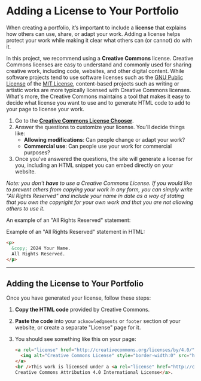 # Adding a License to Your Portfolio

When creating a portfolio, it’s important to include a **license** that explains how others can use, share, or adapt your work. Adding a license helps protect your work while making it clear what others can (or cannot) do with it.

In this project, we recommend using a **Creative Commons** license. Creative Commons licenses are easy to understand and commonly used for sharing creative work, including code, websites, and other digital content. While software projects tend to use software licenses such as the [GNU Public License]() of the [MIT License](), content-based projects such as writing or artistic works are more typically licensed with Creative Commons licenses. What's more, the Creative Commons maintains a tool that makes it easy to decide what license you want to use and to generate HTML code to add to your page to license your work.

1. Go to the **[Creative Commons License Chooser](https://creativecommons.org/choose/)**.
2. Answer the questions to customize your license. You'll decide things like:
   - **Allowing modifications**: Can people change or adapt your work?
   - **Commercial use**: Can people use your work for commercial purposes?
3. Once you've answered the questions, the site will generate a license for you, including an HTML snippet you can embed directly on your website.

*Note: you don't **have** to use a Creative Commons License. If you would like to prevent others from copying your work in any form, you can simply write "All Rights Reserved" and include your name in date as a way of stating that you own the copyright for your own work and that you are not allowing others to use it.*

An example of an "All Rights Reserved" statement:


Example of an "All Rights Reserved" statement in HTML:

```html
<p>
  &copy; 2024 Your Name. 
  All Rights Reserved.
</p>
```

---

## Adding the License to Your Portfolio

Once you have generated your license, follow these steps:

1. **Copy the HTML code** provided by Creative Commons.
2. **Paste the code** into your `acknowledgments` or `footer` section of your website, or create a separate "License" page for it.
3. You should see something like this on your page:

   ```html
   <a rel="license" href="http://creativecommons.org/licenses/by/4.0/">
     <img alt="Creative Commons License" style="border-width:0" src="https://i.creativecommons.org/l/by/4.0/88x31.png" />
   </a>
   <br />This work is licensed under a <a rel="license" href="http://creativecommons.org/licenses/by/4.0/">
   Creative Commons Attribution 4.0 International License</a>.
